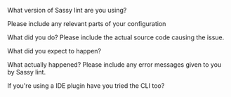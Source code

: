 <!--

Please include as much information as possible about your issue/request.

Make sure you've read through our [contribution guidelines](https://github.com/sasstools/sassy-lint/blob/develop/CONTRIBUTING.md#submitting-issues) first.

If you would like to propose a feature please ignore some of the headings below but include as much information as you can and if possible any relevant test case code samples.
-->


What version of Sassy lint are you using?

Please include any relevant parts of your configuration

What did you do? Please include the actual source code causing the issue.

What did you expect to happen?

What actually happened? Please include any error messages given to you by Sassy lint.

If you're using a IDE plugin have you tried the CLI too?

